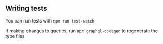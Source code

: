 ## Writing tests

You can run tests with `npm run test-watch`

If making changes to queries, run `npx graphql-codegen` to regenerate the type files